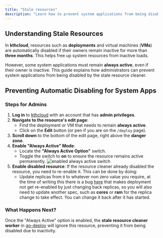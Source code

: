 ```yaml
---
title: "Stale resources"
description: "Learn how to prevent system applications from being disabled due to inactivity in go-deploy."
---
```


## Understanding Stale Resources

In **kthcloud**, resources such as **deployments** and virtual machines (**VMs**) are automatically disabled if their owners remain inactive for more than **three months**. This helps free up system resources from inactive loads.

However, some system applications must remain **always active**, even if their owner is inactive. This guide explains how administrators can prevent system applications from being disabled by the stale resource cleaner.

## Preventing Automatic Disabling for System Apps

### Steps for Admins

1. **Log in** to [kthcloud](https://cloud.cbh.kth.se/) with an account that has **admin privileges**.
2. **Navigate to the resource's edit page**:
   - Find the deployment or VM that needs to remain **always active**.
   - Click on the **Edit** button (or pen if you are on the `/deploy` page).
3. **Scroll down** to the bottom of the edit page, right above the **danger zone**.
4. **Enable "Always Active" Mode**:
   - Locate the **"Always Active Option"** switch.
   - Toggle the switch to **on** to ensure the resource remains active permanently.
   ![enabled always active switch](../../images/maintenance_edit_resource_always_active_option.png)
5. **Enable disabled resource**:
    If the resource cleaner already disabled the resource, you need to re-enable it. This can be done by doing:
    - Update replicas from `0` to whatever non zero value you require, at the time of writing this there is a bug [here](https://github.com/kthcloud/go-deploy/issues/683) that makes deployment not get re-enabled by just changing back replicas, so you will also need to update another spec, such as **cores** or **ram** for the replica change to take effect. You can change it back after it has started.

### What Happens Next?
Once the "Always Active" option is enabled, the **stale resource cleaner worker** in [go-deploy](https://github.com/kthcloud/go-deploy/blob/e71a76f52dbc78fd2b84f78313dddb3a20041836/pkg/services/cleaner/stale_resource_cleaner.go#L25) will ignore this resource, preventing it from being disabled due to inactivity.
